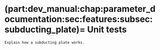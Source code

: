 (part:dev_manual:chap:parameter_documentation:sec:features:subsec:subducting_plate)=
Unit tests
==========

```{todo}
Explain how a subducting plate works.
```
